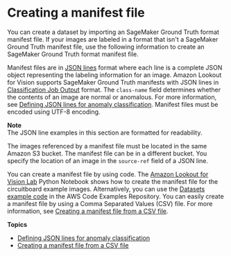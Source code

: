 # Creating a manifest file<a name="manifest-files"></a>

You can create a dataset by importing an SageMaker Ground Truth format manifest file\. If your images are labeled in a format that isn't a SageMaker Ground Truth manifest file, use the following information to create an SageMaker Ground Truth format manifest file\. 

Manifest files are in [JSON lines](http://jsonlines.org) format where each line is a complete JSON object representing the labeling information for an image\. Amazon Lookout for Vision supports SageMaker Ground Truth manifests with JSON lines in [Classification Job Output](https://docs.aws.amazon.com/sagemaker/latest/dg/sms-data-output.html#sms-output-class) format\. The `class-name` field determines whether the contents of an image are normal or anomalous\. For more information, see [Defining JSON lines for anomaly classification](manifest-file-classification.md)\. Manifest files must be encoded using UTF\-8 encoding\.

**Note**  
The JSON line examples in this section are formatted for readability\. 

The images referenced by a manifest file must be located in the same Amazon S3 bucket\. The manifest file can be in a different bucket\. You specify the location of an image in the `source-ref` field of a JSON line\. 

You can create a manifest file by using code\. The [Amazon Lookout for Vision Lab](https://github.com/aws-samples/amazon-lookout-for-vision/blob/main/Amazon%20Lookout%20for%20Vision%20Lab.ipynb) Python Notebook shows how to create the manifest file for the circuitboard example images\. Alternatively, you can use the [Datasets example code](https://github.com/awsdocs/aws-doc-sdk-examples/blob/master/python/example_code/lookoutvision/datasets.py) in the AWS Code Examples Repository\. You can easily create a manifest file by using a Comma Separated Values \(CSV\) file\. For more information, see [Creating a manifest file from a CSV file](ex-csv-manifest.md)\. 

**Topics**
+ [Defining JSON lines for anomaly classification](manifest-file-classification.md)
+ [Creating a manifest file from a CSV file](ex-csv-manifest.md)